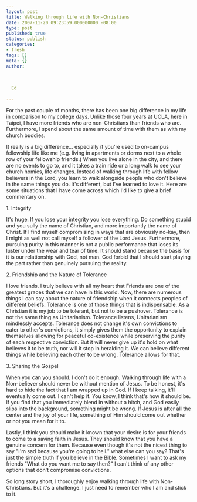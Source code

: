 ```yaml
---
layout: post
title: Walking through life with Non-Christians
date: 2007-11-20 09:23:59.000000000 -08:00
type: post
published: true
status: publish
categories:
- fresh
tags: []
meta: {}
author:
  
  
  
  Ed
  
---
```

<p>For the past couple of months, there has been one big difference in my life in comparison to my college days.  Unlike those four years at UCLA, here in Taipei, I have more friends who are non-Christians than friends who are.  Furthermore, I spend about the same amount of time with them as with my church buddies.</p>
<p>It really is a big difference... especially if you're used to on-campus fellowship life like me (e.g. living in apartments or dorms next to a whole row of your fellowship friends.)  When you live alone in the city, and there are no events to go to, and it takes a train ride or a long walk to see your church homies, life changes.  Instead of walking through life with fellow believers in the Lord, you learn to walk alongside people who don't believe in the same things you do.  It's different, but I've learned to love it.  Here are some situations that I have come across which I'd like to give a brief commentary on.</p>
<p>1. Integrity</p>
<p>It's huge.  If you lose your integrity you lose everything. Do something stupid and you sully the name of Christian, and more importantly the name of Christ.  If I find myself compromising in ways that are obviously no-kay, then I might as well not call myself a follower of the Lord Jesus.  Furthermore, pursuing purity in this manner is not a public performance that loses its luster under the wear and tear of time. It should stand because the basis for it is our relationship with God, not man.  God forbid that I should start playing the part rather than genuinely pursuing the reality.</p>
<p>2. Friendship and the Nature of Tolerance</p>
<p>I love friends.  I truly believe with all my heart that Friends are one of the greatest graces that we can have in this world.  Now, there are numerous things I can say about the nature of friendship when it connects peoples of different beliefs.  Tolerance is one of those things that is indispensable.  As a Christian it is my job to be tolerant, but not to be a pushover.  Tolerance is not the same thing as Unitarianism.  Tolerance listens, Unitarianism mindlessly accepts.  Tolerance does not change it's own convictions to cater to other's convictions, it simply gives them the opportunity to explain themselves allowing for peaceful co-existence while preserving the purity of each respective conviction.  But it will never give up it's hold on what believes it to be truth, nor will it stop in heralding it.  We can believe different things while believing each other to be wrong.  Tolerance allows for that.</p>
<p>3. Sharing the Gospel</p>
<p>When you can you should.  I don't do it enough.  Walking through life with a Non-believer should never be without mention of Jesus. To be honest, it's hard to hide the fact that I am wrapped up in God.  If I keep talking, it'll eventually come out.  I can't help it.  You know, I think that's how it should be.  If you find that you immediately blend in without a hitch, and God easily slips into the background, something might be wrong. If Jesus is after all the center and the joy of your life, something of Him should come out whether or not you mean for it to.</p>
<p>Lastly, I think you should make it known that your desire is for your friends to come to a saving faith in Jesus.  They should know that you have a genuine concern for them.  Because even though it's not the nicest thing to say "I'm sad because you're going to hell." what else can you say?  That's just the simple truth if you believe in the Bible.  Sometimes I want to ask my friends "What do you want me to say then?"  I can't think of any other options that don't compromise convictions.</p>
<p>So long story short, I thoroughly enjoy walking through life with Non-Christians.  But it's a challenge.  I just need to remember who I am and stick to it.</p>

